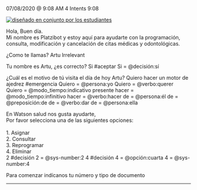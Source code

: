 

07/08/2020 @
9:08
AM
4
Intents
9:08
 
<a href="https://imgur.com/fMUI13D"><img src="https://i.imgur.com/fMUI13Dt.jpg" title="diseñado en conjunto por los estudiantes" /></a>
 
<div class="msgj">Hola, Buen día.</div>
 
<div class="msgj">Mi nombre es Platzibot y estoy aquí para ayudarte con la programación, consulta, modificación y cancelación de citas médicas y odontológicas.</div>
 
¿Como te llamas?
Artu
Irrelevant
 
Tu nombre es Artu, ¿es correcto?
Si
#aceptar
Si = @decisión:sí
 
¿Cuál es el motivo de tú visita el día de hoy Artu?
Quiero hacer un motor de ajedrez
#emergencia
Quiero = @persona:yo
Quiero = @verbo:querer
Quiero = @modo_tiempo:indicativo presente
hacer = @modo_tiempo:infinitivo
hacer = @verbo:hacer
de = @persona:él
de = @preposición:de
de = @verbo:dar
de = @persona:ella
 
En Watson salud nos gusta ayudarte,</br> Por favor selecciona una de las siguientes opciones: </br></br> 1. Asignar</br> 2. Consultar</br> 3. Reprogramar</br> 4. Eliminar</br>
2
#decisión
2 = @sys-number:2
4
#decisión
4 = @opción:cuarta
4 = @sys-number:4
 
Para comenzar indícanos tu número y tipo de documento


---
